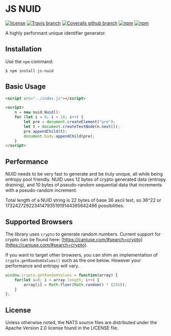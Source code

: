 # JS NUID

[![license](https://img.shields.io/github/license/nats-io/js-nuid.svg)](https://www.apache.org/licenses/LICENSE-2.0)
[![Travis branch](https://img.shields.io/travis/nats-io/js-nuid/master.svg)]()
[![Coveralls github branch](https://img.shields.io/coveralls/github/nats-io/js-nuid/master.svg)]()
[![npm](https://img.shields.io/npm/v/js-nuid.svg)](https://www.npmjs.com/package/nats)
[![npm](https://img.shields.io/npm/dt/js-nuid.svg)](https://www.npmjs.com/package/nats)

A highly performant unique identifier generator.

## Installation

Use the `npm` command:

	$ npm install js-nuid

## Basic Usage
```html
<script src="../index.js"></script>

<script>
    n = new nuid.Nuid();
    for (let i = 0; i < 10; i++) {
        let pre = document.createElement("pre");
        let t = document.createTextNode(n.next());
        pre.appendChild(t);
        document.body.appendChild(pre);
    }
</script>
```


## Performance
NUID needs to be very fast to generate and be truly unique, all while being entropy pool friendly.
NUID uses 12 bytes of crypto generated data (entropy draining), and 10 bytes of pseudo-random
sequential data that increments with a pseudo-random increment.

Total length of a NUID string is 22 bytes of base 36 ascii text, so 36^22 or
17324272922341479351919144385642496 possibilities.

## Supported Browsers 

The library uses `crypto` to generate random numbers. Current support for crypto 
can be found here: [https://caniuse.com/#search=crypto](https://caniuse.com/#search=crypto).

If you want to target other browsers, you can shim an implementation of `crypto.getRandomValues()`
such as the one below. However your performance and entropy will vary.

```javascript
window.crypto.getRandomValues = function(array) {
    for(let i=0; i < array.length; i++) {
        array[i] = Math.floor(Math.random() * (255));
    }
};
```

## License

Unless otherwise noted, the NATS source files are distributed under the Apache Version 2.0 license found in the LICENSE file.
